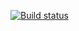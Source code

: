 [![Build status](https://ci.appveyor.com/api/projects/status/wai7n07josn2iwh8?svg=true)](https://ci.appveyor.com/project/Kasparidi/testmode)